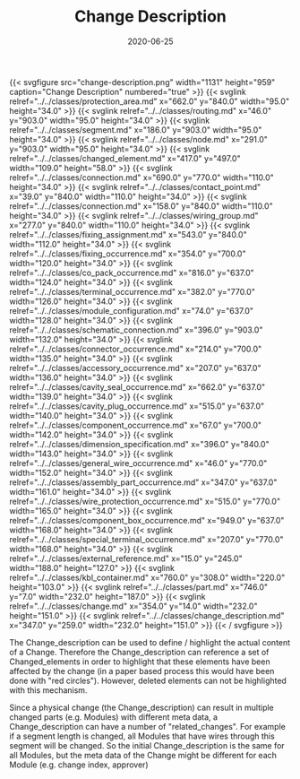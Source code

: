 ﻿---
title: Change Description
toc: false
type: specs
layout: diagram
date: "2020-06-25"
draft: false
specification: KBL
version: 2.5.sr1
documentType: "Recommendation"
elementType: Diagram
classes:
  - Protection_area
  - Routing
  - Segment
  - Node
  - Changed_element
  - Connection
  - Contact_point
  - Connection
  - Wiring_group
  - Fixing_assignment
  - Fixing_occurrence
  - Co_pack_occurrence
  - Terminal_occurrence
  - Module_configuration
  - Schematic_connection
  - Connector_occurrence
  - Accessory_occurrence
  - Cavity_seal_occurrence
  - Cavity_plug_occurrence
  - Component_occurrence
  - Dimension_specification
  - General_wire_occurrence
  - Assembly_part_occurrence
  - Wire_protection_occurrence
  - Component_box_occurrence
  - Special_terminal_occurrence
  - External_reference
  - KBL_container
  - Part
  - Change
  - Change_description
menu:
  KBL-2.5.sr1:    
    parent: presentation
    identifier: presentation/change-description
    weight: 1023 

# Prev/next pager order (if `docs_section_pager` enabled in `params.toml`)
weight: 1023
---
{{< svgfigure src="change-description.png" width="1131" height="959" caption="Change Description" numbered="true" >}}
  {{< svglink relref="../../classes/protection_area.md" x="662.0" y="840.0" width="95.0" height="34.0" >}}
  {{< svglink relref="../../classes/routing.md" x="46.0" y="903.0" width="95.0" height="34.0" >}}
  {{< svglink relref="../../classes/segment.md" x="186.0" y="903.0" width="95.0" height="34.0" >}}
  {{< svglink relref="../../classes/node.md" x="291.0" y="903.0" width="95.0" height="34.0" >}}
  {{< svglink relref="../../classes/changed_element.md" x="417.0" y="497.0" width="109.0" height="58.0" >}}
  {{< svglink relref="../../classes/connection.md" x="690.0" y="770.0" width="110.0" height="34.0" >}}
  {{< svglink relref="../../classes/contact_point.md" x="39.0" y="840.0" width="110.0" height="34.0" >}}
  {{< svglink relref="../../classes/connection.md" x="158.0" y="840.0" width="110.0" height="34.0" >}}
  {{< svglink relref="../../classes/wiring_group.md" x="277.0" y="840.0" width="110.0" height="34.0" >}}
  {{< svglink relref="../../classes/fixing_assignment.md" x="543.0" y="840.0" width="112.0" height="34.0" >}}
  {{< svglink relref="../../classes/fixing_occurrence.md" x="354.0" y="700.0" width="120.0" height="34.0" >}}
  {{< svglink relref="../../classes/co_pack_occurrence.md" x="816.0" y="637.0" width="124.0" height="34.0" >}}
  {{< svglink relref="../../classes/terminal_occurrence.md" x="382.0" y="770.0" width="126.0" height="34.0" >}}
  {{< svglink relref="../../classes/module_configuration.md" x="74.0" y="637.0" width="128.0" height="34.0" >}}
  {{< svglink relref="../../classes/schematic_connection.md" x="396.0" y="903.0" width="132.0" height="34.0" >}}
  {{< svglink relref="../../classes/connector_occurrence.md" x="214.0" y="700.0" width="135.0" height="34.0" >}}
  {{< svglink relref="../../classes/accessory_occurrence.md" x="207.0" y="637.0" width="136.0" height="34.0" >}}
  {{< svglink relref="../../classes/cavity_seal_occurrence.md" x="662.0" y="637.0" width="139.0" height="34.0" >}}
  {{< svglink relref="../../classes/cavity_plug_occurrence.md" x="515.0" y="637.0" width="140.0" height="34.0" >}}
  {{< svglink relref="../../classes/component_occurrence.md" x="67.0" y="700.0" width="142.0" height="34.0" >}}
  {{< svglink relref="../../classes/dimension_specification.md" x="396.0" y="840.0" width="143.0" height="34.0" >}}
  {{< svglink relref="../../classes/general_wire_occurrence.md" x="46.0" y="770.0" width="152.0" height="34.0" >}}
  {{< svglink relref="../../classes/assembly_part_occurrence.md" x="347.0" y="637.0" width="161.0" height="34.0" >}}
  {{< svglink relref="../../classes/wire_protection_occurrence.md" x="515.0" y="770.0" width="165.0" height="34.0" >}}
  {{< svglink relref="../../classes/component_box_occurrence.md" x="949.0" y="637.0" width="168.0" height="34.0" >}}
  {{< svglink relref="../../classes/special_terminal_occurrence.md" x="207.0" y="770.0" width="168.0" height="34.0" >}}
  {{< svglink relref="../../classes/external_reference.md" x="15.0" y="245.0" width="188.0" height="127.0" >}}
  {{< svglink relref="../../classes/kbl_container.md" x="760.0" y="308.0" width="220.0" height="103.0" >}}
  {{< svglink relref="../../classes/part.md" x="746.0" y="7.0" width="232.0" height="187.0" >}}
  {{< svglink relref="../../classes/change.md" x="354.0" y="14.0" width="232.0" height="151.0" >}}
  {{< svglink relref="../../classes/change_description.md" x="347.0" y="259.0" width="232.0" height="151.0" >}}
{{< / svgfigure >}}
<p> The Change_description can be used to define / highlight the actual content of a Change. Therefore the Change_description can reference a set of Changed_elements in order to highlight that these elements have been affected by the change (in a paper based process this would have been done with &quot;red circles&quot;). However, deleted elements can not be highlighted with this mechanism.      </p>      <p> Since a physical change (the Change_description) can result in multiple changed parts (e.g. Modules) with different meta data, a Change_description can have a number of &quot;related_changes&quot;. For example if a segment length is changed, all Modules that have wires through this segment will be changed. So the initial Change_description is the same for all Modules, but the meta data of the Change might be different for each Module (e.g. change index, approver)      </p>